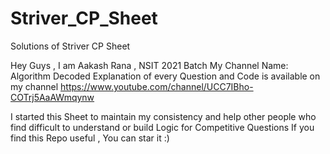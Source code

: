 # Striver_CP_Sheet
Solutions of Striver CP Sheet

Hey Guys , I am Aakash Rana , NSIT 2021 Batch 
My Channel Name: Algorithm Decoded
Explanation of every Question  and Code is available on my channel
https://www.youtube.com/channel/UCC7IBho-COTrj5AaAWmqynw


I started this Sheet to maintain my consistency and help other people who find difficult to understand or build Logic for Competitive Questions
If you find this Repo useful , You can star it :)
